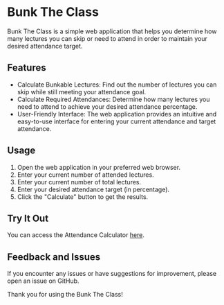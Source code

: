 # Bunk The Class

Bunk The Class is a simple web application that helps you determine how many lectures you can skip or need to attend in order to maintain your desired attendance target.

## Features

- Calculate Bunkable Lectures: Find out the number of lectures you can skip while still meeting your attendance goal.
- Calculate Required Attendances: Determine how many lectures you need to attend to achieve your desired attendance percentage.
- User-Friendly Interface: The web application provides an intuitive and easy-to-use interface for entering your current attendance and target attendance.

## Usage

1. Open the web application in your preferred web browser.
2. Enter your current number of attended lectures.
2. Enter your current number of total lectures.
3. Enter your desired attendance target (in percentage).
4. Click the "Calculate" button to get the results.

## Try It Out

You can access the Attendance Calculator [here](https://meet7834.github.io/Bunk-The-Class/).

## Feedback and Issues

If you encounter any issues or have suggestions for improvement, please open an issue on GitHub.

Thank you for using the Bunk The Class!
